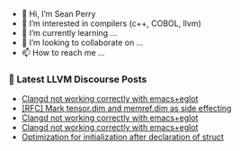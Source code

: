 - 👋 Hi, I’m Sean Perry
- 👀 I’m interested in compilers (c++, COBOL, llvm)
- 🌱 I’m currently learning ...
- 💞️ I’m looking to collaborate on ...
- 📫 How to reach me ...

<!---
s66perry/s66perry is a ✨ special ✨ repository because its `README.md` (this file) appears on your GitHub profile.
You can click the Preview link to take a look at your changes.
--->
### 📕 Latest LLVM Discourse Posts

<!-- DISCOURSE-LLVM:START -->
- [Clangd not working correctly with emacs+eglot](https://discourse.llvm.org/t/clangd-not-working-correctly-with-emacs-eglot/1220#post_21)
- [[RFC] Mark tensor.dim and memref.dim as side effecting](https://discourse.llvm.org/t/rfc-mark-tensor-dim-and-memref-dim-as-side-effecting/65729#post_6)
- [Clangd not working correctly with emacs+eglot](https://discourse.llvm.org/t/clangd-not-working-correctly-with-emacs-eglot/1220#post_20)
- [Clangd not working correctly with emacs+eglot](https://discourse.llvm.org/t/clangd-not-working-correctly-with-emacs-eglot/1220#post_19)
- [Optimization for initialization after declaration of struct](https://discourse.llvm.org/t/optimization-for-initialization-after-declaration-of-struct/65731#post_2)
<!-- DISCOURSE-LLVM:END -->
